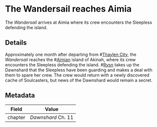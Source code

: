 # The Wandersail reaches Aimia
The *Wandersail* arrives at Aimia where its crew encounters the Sleepless defending the island.

## Details
Approximately one month after departing from #[Thaylen City](locations/thaylen-city), the *Wandersail* reaches the #[Aimian](locations/aimia) island of Akinah, where its crew encounters the Sleepless defending the island. #[Rysn](characters/rysn) takes up the Dawnshard that the Sleepless have been guarding and makes a deal with them to spare her crew. The crew would return with a newly discovered cache of Soulcasters, but news of the Dawnshard would remain a secret.


## Metadata
| Field | Value |
| ----- | ----- |
| chapter | *Dawnshard* Ch. 11 |
